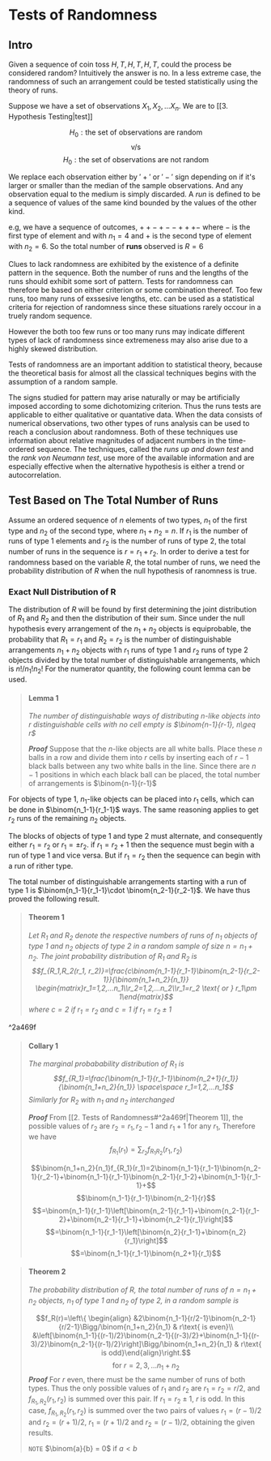 # Tests of Randomness 
## Intro 
Given a sequence of coin toss $H, T, H, T, H, T$, could the process be considered random? Intuitively the answer is no. In a less extreme case, the randomness of such an arrangement could be tested statistically using the theory of runs. 

Suppose we have a set of observations $X_1, X_2, ...X_n$. We are to [[3. Hypothesis Testing|test]] 

$$H_0:\text{the set of observations are random}$$
$$\text{v/s}$$
$$H_0:\text{the set of observations are not random}$$

We replace each observation either by $'+'$ or $'-'$ sign depending on if it's larger or smaller than the median of the sample observations. And any observation equal to the medium is simply discarded. A *run* is defined to be a sequence of values of the same kind bounded by the values of the other kind. 

e.g, we have a sequence of outcomes, $++-+--+++-$ where $-$ is the first type of element and with $n_1 = 4$ and $+$ is the second type of element with $n_2 = 6$. So the total number of **runs** observed is $R=6$

Clues to lack randomness are exhibited by the existence of a definite pattern in the sequence. Both the number of runs and the lengths of the runs should exhibit some sort of pattern. Tests for randomness can therefore be based on either criterion or some combination thereof. Too few runs, too many runs of exssesive lengths, etc. can be used as a statistical criteria for rejection of randomness since these situations rarely occour in a truely random sequence. 

However the both too few runs or too many runs may indicate different types of lack of randomness since extremeness may also arise due to a highly skewed distribution. 

Tests of randomness are an important addition to statistical theory, because the theoretical basis for almost all the classical techniques begins with the assumption of a random sample. 

The signs studied for pattern may arise naturally or may be artificially imposed according to some dichotomizing criterion. Thus the runs tests are applicable to either qualitative or quantative data. When the data consists of numerical observations, two other types of runs analysis can be used to reach a conclusion about randomness. Both of these techniques use information about relative magnitudes of adjacent numbers in the time-ordered sequence. The techniques, called the *runs up and down test* and the *rank von Neumann test*, use more of the available information and are especially effective when the alternative hypothesis is either a trend or autocorrelation. 

## Test Based on The Total Number of Runs
Assume an ordered sequence of $n$ elements of two types, $n_1$ of the first type and $n_2$ of the second type, where $n_1 + n_2 =n$. If $r_1$ is the number of runs of type 1 elements	and $r_2$  is the number of runs of type 2, the total number of runs in the sequence is $r = r_1 + r_2$. In order to  derive a test for randomness based on the variable $R$, the total number of runs, we need the probability distribution of $R$ when the null hypothesis of ranomness is true. 

### Exact Null Distribution of R 
The distribution of $R$ will be found by first determining the joint distribution of $R_1$ and $R_2$ and then the distribution of their sum. Since under the null hypothesis every arrangement of the $n_1 + n_2$ objects is equiprobable, the probability that $R_1 = r_1$ and $R_2 = r_2$ is the number of distinguishable arrangements $n_1+n_2$ objects with $r_1$ runs of type 1 and $r_2$ runs of type 2 objects divided by the total number of distinguishable arrangements, which is $n!/n_1!n_2!$ For the numerator quantity, the following count lemma can be used.

>#### Lemma 1
>*The number of distinguishable ways of distributing $n$-like objects into $r$ distinguishable cells with no cell empty is $\binom{n-1}{r-1}, n\geq r$*
>
>***Proof*** Suppose that the $n$-like objects are all white balls. Place these 	$n$ balls in a row and divide them into $r$ cells by inserting each of $r-1$ black balls between any two white balls in the line. Since there are $n-1$ positions in which each black ball can be placed, the total number of arrangements is $\binom{n-1}{r-1}$

For objects of type 1, $n_1$-like objects can be placed into $r_1$ cells, which can be done in $\binom{n_1-1}{r_1-1}$ ways. The same reasoning applies to get $r_2$ runs of the remaining $n_2$ objects.

The blocks of objects of type 1 and type 2 must alternate, and consequently either $r_1 = r_2$ or $r_1 = \pm r_2$. if $r_1 = r_2 +1$ then the sequence must begin with a run of type 1 and vice versa. But if $r_1 = r_2$ then the sequence can begin with a run of rither type. 

The total number of distinguishable arrangements starting with a run of type 1 is $\binom{n_1-1}{r_1-1}\cdot \binom{n_2-1}{r_2-1}$. We have thus proved the following result.


>#### Theorem 1
>*Let $R_1$ and $R_2$ denote the respective numbers of runs of $n_1$ objects of type 1 and $n_2$ objects of type 2 in a random sample of size $n=n_1+n_2$. The joint probability distribution of $R_1$ and $R_2$ is
>$$f_{R_1,R_2(r_1, r_2)}=\frac{c\binom{n_1-1}{r_1-1}\binom{n_2-1}{r_2-1}}{\binom{n_1+n_2}{n_1}} \begin{matrix}r_1=1,2,...n_1\\r_2=1,2,...n_2\\r_1=r_2 \text{ or } r_1\pm 1\end{matrix}$$
>where $c=2$ if $r_1=r_2$ and $c=1$ if $r_1=r_2\pm1$*

^2a469f

>#### Collary 1
>*The marginal probabability distribution of $R_1$ is $$f_{R_1}=\frac{\binom{n_1-1}{r_1-1}\binom{n_2+1}{r_1}}{\binom{n_1+n_2}{n_1}} \space\space r_1=1,2,...n_1$$
>Similarly for $R_2$ with $n_1$ and $n_2$ interchanged*
>
>***Proof*** From [[2. Tests of Randomness#^2a469f|Theorem 1]], the possible values of $r_2$ are $r_2=r_1, r_2-1$ and $r_1+1$ for any $r_1$, Therefore we have $$f_{R_1}(r_1)=\sum_{r_2}f_{R_1 R_2}(r_1, r_2)$$
>
>$$\binom{n_1+n_2}{n_1}f_{R_1}(r_1)=2\binom{n_1-1}{r_1-1}\binom{n_2-1}{r_2-1}+\binom{n_1-1}{r_1-1}\binom{n_2-1}{r_1-2}+\binom{n_1-1}{r_1-1}+$$$$\binom{n_1-1}{r_1-1}\binom{n_2-1}{r}$$
>$$=\binom{n_1-1}{r_1-1}\left[\binom{n_2-1}{r_1-1}+\binom{n_2-1}{r_1-2}+\binom{n_2-1}{r_1-1}+\binom{n_2-1}{r_1}\right]$$
>$$=\binom{n_1-1}{r_1-1}\left[\binom{n_2}{r_1-1}+\binom{n_2}{r_1}\right]$$
>$$=\binom{n_1-1}{r_1-1}\binom{n_2+1}{r_1}$$

>#### Theorem 2
>*The probability distribution of $R$, the total number of runs of $n=n_1 + n_2$ objects, $n_1$ of type 1 and $n_2$ of type 2, in a random sample is*
>
>$$f_R(r)=\left\{ \begin{align} &2\binom{n_1-1}{r/2-1}\binom{n_2-1}{r/2-1}\Bigg/\binom{n_1+n_2}{n_1} & r\text{ is even}\\ &\left[\binom{n_1-1}{(r-1)/2}\binom{n_2-1}{(r-3)/2}+\binom{n_1-1}{(r-3)/2}\binom{n_2-1}{(r-1)/2}\right]\Bigg/\binom{n_1+n_2}{n_1} & r\text{ is odd}\end{align}\right.$$$$\text{ for } r=2,3,...n_1+n_2$$
>***Proof*** For $r$ even, there must be the same number of runs of both types. Thus the only possible values of $r_1$ and $r_2$ are $r_1=r_2=r/2$, and $f_{R_1,R_2}(r_1,r_2)$ is summed over this pair. If $r_1=r_2\pm 1$, $r$ is odd. In this case, $f_{R_1,R_2}(r_1,r_2)$ is summed over the two pairs of values $r_1=(r-1)/2$ and $r_2=(r+1)/2$, $r_1=(r+1)/2$ and $r_2=(r-1)/2$, obtaining the given results.
>
>`NOTE` $\binom{a}{b} = 0$ if $a<b$

